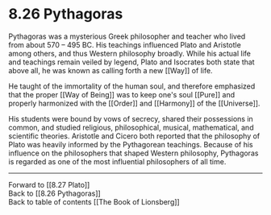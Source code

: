 # 8.26 Pythagoras

Pythagoras was a mysterious Greek philosopher and teacher who lived from about 570 – 495 BC. His teachings influenced Plato and Aristotle among others, and thus Western philosophy broadly. While his actual life and teachings remain veiled by legend, Plato and Isocrates both state that above all, he was known as calling forth a new [[Way]] of life. 

He taught of the immortality of the human soul, and therefore emphasized that the proper [[Way of Being]] was to keep one's soul [[Pure]] and properly harmonized with the [[Order]] and [[Harmony]] of the [[Universe]]. 

His students were bound by vows of secrecy, shared their possessions in common, and studied religious, philosophical, musical, mathematical, and scientific theories. Aristotle and Cicero both reported that the philosophy of Plato was heavily informed by the Pythagorean teachings. Because of his influence on the philosophers that shaped Western philosophy, Pythagoras is regarded as one of the most influential philosophers of all time.

___

Forward to [[8.27 Plato]]         
Back to [[8.26 Pythagoras]]            
Back to table of contents [[The Book of Lionsberg]]  

